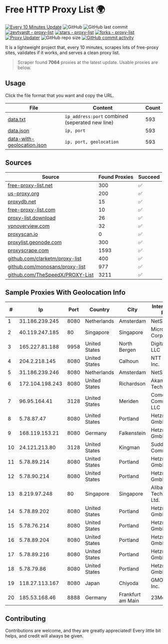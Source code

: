 
# Free HTTP Proxy List 🌍

[![Every 10 Minutes Update](https://github.com/mertguvencli/http-proxy-list/actions/workflows/main.yml/badge.svg?branch=main)](https://github.com/mertguvencli/http-proxy-list/actions/workflows/main.yml)
![GitHub](https://img.shields.io/github/license/mertguvencli/http-proxy-list)
![GitHub last commit](https://img.shields.io/github/last-commit/mertguvencli/http-proxy-list)
[![zevtyardt - proxy-list](https://img.shields.io/static/v1?label=zevtyardt&message=proxy-list&color=blue&logo=github)](https://github.com/zevtyardt/proxy-list "Go to GitHub repo")
[![stars - proxy-list](https://img.shields.io/github/stars/zevtyardt/proxy-list?style=social)](https://github.com/zevtyardt/proxy-list)
[![forks - proxy-list](https://img.shields.io/github/forks/zevtyardt/proxy-list?style=social)](https://github.com/zevtyardt/proxy-list)
[![Proxy Updater](https://github.com/zevtyardt/proxy-list/workflows/Proxy%20Updater/badge.svg)](https://github.com/zevtyardt/proxy-list/actions?query=workflow:"Proxy+Updater")
![GitHub repo size](https://img.shields.io/github/repo-size/zevtyardt/proxy-list)
[![GitHub commit activity](https://img.shields.io/github/commit-activity/m/zevtyardt/proxy-list?logo=commits)](https://github.com/zevtyardt/proxy-list/commits/main)

It is a lightweight project that, every 10 minutes, scrapes lots of free-proxy sites, validates if it works, and serves a clean proxy list.

> Scraper found **7064** proxies at the latest update. Usable proxies are below.

## Usage

Click the file format that you want and copy the URL.

|File|Content|Count|
|----|-------|-----|
|[data.txt](https://raw.githubusercontent.com/mertguvencli/http-proxy-list/main/proxy-list/data.txt)|`ip_address:port` combined (seperated new line)|593|
|[data.json](https://raw.githubusercontent.com/mertguvencli/http-proxy-list/main/proxy-list/data.json)|`ip, port`|593|
|[data-with-geolocation.json](https://raw.githubusercontent.com/mertguvencli/http-proxy-list/main/proxy-list/data-with-geolocation.json)|`ip, port, geolocation`|593|

## Sources

|Source|Found Proxies|Succeed|
|------|-------------|-------|
|[free-proxy-list.net](https://free-proxy-list.net)|300|✅|
|[us-proxy.org](https://www.us-proxy.org)|200|✅|
|[proxydb.net](http://proxydb.net)|15|✅|
|[free-proxy-list.com](https://free-proxy-list.com/?page=&port=&type%5B%5D=http&type%5B%5D=https&up_time=0&search=Search)|10|✅|
|[proxy-list.download](https://www.proxy-list.download/HTTP)|26|✅|
|[vpnoverview.com](https://vpnoverview.com/privacy/anonymous-browsing/free-proxy-servers)|32|✅|
|[proxyscan.io](https://www.proxyscan.io)|0|✅|
|[proxylist.geonode.com](https://proxylist.geonode.com/api/proxy-list?limit=300&page=1&sort_by=lastChecked&sort_type=desc&protocols=http,https)|300|✅|
|[proxyscrape.com](https://api.proxyscrape.com/v2/?request=displayproxies&protocol=http&timeout=10000&country=all&ssl=all&anonymity=all)|1593|✅|
|[github.com/clarketm/proxy-list](https://raw.githubusercontent.com/clarketm/proxy-list/master/proxy-list-raw.txt)|400|✅|
|[github.com/monosans/proxy-list](https://raw.githubusercontent.com/monosans/proxy-list/main/proxies/http.txt)|977|✅|
|[github.com/TheSpeedX/PROXY-List](https://raw.githubusercontent.com/TheSpeedX/PROXY-List/master/http.txt)|3211|✅|


## Sample Proxies With Geolocation Info

|#|Ip|Port|Country|City|Internet Service Provider|
|-|--|----|-------|----|-------------------------|
|1|31.186.239.245|8080|Netherlands|Amsterdam|NetSkope Inc|
|2|40.119.247.185|80|Singapore|Singapore|Microsoft Corporation|
|3|165.227.81.188|9958|United States|North Bergen|DigitalOcean, LLC|
|4|204.2.218.145|8080|United States|Calhoun|NTT America, Inc.|
|5|31.186.239.246|8080|Netherlands|Amsterdam|NetSkope Inc|
|6|172.104.198.243|8080|United States|Richardson|Akamai Technologies|
|7|96.95.164.41|3128|United States|Meriden|Comcast Cable Communications, LLC|
|8|5.78.87.47|8080|United States|Portland|Hetzner Online GmbH|
|9|168.119.153.21|8080|Germany|Falkenstein|Hetzner Online GmbH|
|10|24.121.213.80|3128|United States|Kingman|Suddenlink Communications|
|11|5.78.89.214|8080|United States|Portland|Hetzner Online GmbH|
|12|5.78.90.214|8080|United States|Portland|Hetzner Online GmbH|
|13|8.219.97.248|80|Singapore|Singapore|Alibaba (US) Technology Co., Ltd.|
|14|5.78.89.202|8080|United States|Portland|Hetzner Online GmbH|
|15|5.78.76.214|8080|United States|Portland|Hetzner Online GmbH|
|16|5.78.89.204|8080|United States|Portland|Hetzner Online GmbH|
|17|5.78.89.216|8080|United States|Portland|Hetzner Online GmbH|
|18|5.78.79.86|8080|United States|Portland|Hetzner Online GmbH|
|19|118.27.113.167|8080|Japan|Chiyoda|GMO Internet, Inc.|
|20|185.53.168.46|8888|Germany|Frankfurt am Main|23Media|



## Contributing

Contributions are welcome, and they are greatly appreciated! Every
little bit helps, and credit will always be given.

